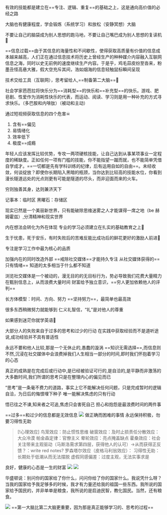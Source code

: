 有效的技能都是建立在==专注、逻辑、重复==的基础之上，这是通向高价值的必经之路

大脑也有健康程度，学会锻炼（系统学习）和放松（安静冥想）大脑

不要让自己的脑袋成为别人思想的跑马地，不要让自己嘴巴成为别人思想的复读机🥶

==信息过载==由于其信息的海量性和不间歇性，使得获取高质量有价值的信息成本越来越高，人们正在通过信息技术将历史上曾经生产的种种媒介内容融入互联网信息之海，同时以史无前例的速度继续生产内容。于是乎，鸡毛蒜皮纷至沓来，粉墨丑怪高悬大雅，假大空充斥其间，浩如烟海的信息轻触鼠标瞬间呈现

技术交给工具（互联网），思考留给人,==制备第二大脑==🧠

社会学家芭芭拉将快乐分为==消耗型==的快乐和==补充型==的快乐。游戏、肥皂剧、性爱作为消耗性快乐的代表，而运动、阅读、学习则是用一种补充的方式寻求快乐。（多巴胺和内啡肽）（被动和主动）

通过短视频获取信息的四个危害☠
1. 含有==偏见
2. 易情绪化
3. 效率低下
4. 极度==成瘾

年轻人应该发挥比较优势，专攻一两项硬核技能，让自己达到从事某项事业一定程度的稀缺度。正如任何一项有门槛的技能，你不能指望一蹴而就，也不能简单凭借自学成才。==一切都是先有学科训练的纪律，后有运用自如的自由==。未经收敛，何谈绽放？即使你长期陷入黑暗的瓶颈，当你达到比较高的技能水位，你看到漫长隧道远处的光点则更有可能是隧道的尽头，而非迎面而来的火车。

穷则独善其身，达则兼济天下

记事本：临时区    黑曜石：存储区

现实已然是一个美丽新世界，只有能破除思维迷雾之人才能谋得一席之地（be 赫姆霍兹）,分清精神和现实世界

内在想法会转化为外在体现
专业的学习必须建立在扎实的基础教育之上📖

生于忧患，死于安乐，有时失败后的苦难反能比成功后的鲜花更好的激励人前进🥀

专注是学习工作中最为核心的品质

加强内在的同时改造外部
==戒除社交媒体==才能持久专注
从社交媒体获得的==只有情绪==
知道的太多相当于什么都不知道

浏览社交媒体是一个被动的，漫无目的的无目标行为，势必导致我们花费大量精力在甄别信息上，从而浪费大量时间
财富给予独立意识，==穷人更加依赖他人的评判==

长方体模型：时间、方向、努力
==坚持努力==，最简单也最高效

很多东西稍微努力就能够到
仁义礼智信，“礼”是对他人的尊重

如果感到迷茫你就学英语📖

大部分人的失败来自于过多的思考和过少的行动
在实践中获取经验而不是道听途说,成功经验并不具有普适性

永远不要和他人比较,那是一个无休止的,愚蠢的漩涡
==知识无需选择==,而信息则不然,沉浸在社交媒体中会浪费掉我们人生相当一部分的时间,即时我们怀抱着学习的心态

真正的成熟是在完成后或行动中,是已经被验证可行的,是自洽的,是平静而非激荡的
大多数时间,我们所谓的思考只是在整理内心的偏见而已


“思考”是一条毫不费力的道路，事实上它不能解决任何问题，只是完成暂时的逻辑自洽，为日后的悔恨埋下种子
唯一能解决焦虑的只有行动

悟已往之不谏,知来者之可追,焦虑只会害死自己
担心和抱怨是最浪费时间的两件事

==过多==和过少的信息都是无效信息
![](../asset🧰/Pasted%20image%2020240209194158.png)
做正确而困难的事情
永远保持积极，勿要习得性无助

>[!心理效应]
 鸟笼效应：防止惯性思维
破窗效应：及时止损责任分散效应：大众冷漠
帕金森定律：官僚主义
晕轮效应：亮点掩盖缺点
霍桑效应：社会关注带来主观驱动（马斯洛需求第四层，获得他人的认可）->从而获得正反馈？：write red notes?
罗森塔尔效应（皮格马利翁效应）：
习得性无助：长期处于低潮从而无法摆脱
虚假同感偏差：过度主观，无法实事求是


良好，健康的心态是一生的财富
![](../asset🧰/Pasted%20image%2020240218224619.png)
![](../asset🧰/Pasted%20image%2020240218225936.png)

华盛顿说：别问你的国家给了你什么，问问你给了你的国家什么。我说凭什么呀？当我的国家给予我足够多的时候，我才有力量还给我的祖国一些东西。我所说的国家给予国民的，并非单单是粮食，我所说的是启迪民智，教化国民。当然，还有粮食。

![](../asset🧰/Pasted%20image%2020240305210710.png)
==第一大脑比第二大脑更重要，因为那是真正能够学习的、思考的过程==